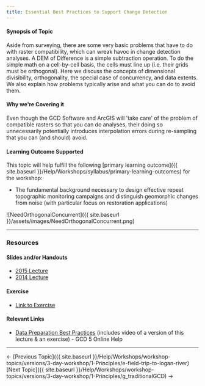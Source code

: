 ```yaml
---
title: Essential Best Practices to Support Change Detection
---
```


#### Synopsis of Topic

Aside from surveying, there are some very basic problems that have to do with raster compatibility, which can wreak havoc in change detection analyses.  A DEM of Difference is a simple subtraction operation. To do the simple math on a cell-by-cell basis, the cells must line up (i.e. their grids must be orthogonal). Here we discuss the concepts of dimensional divisibility, orthogonality, the special case of concurrency, and data extents. We also explain how problems typically arise and what you can do to avoid them.

#### Why we're Covering it

Even though the GCD Software and ArcGIS will 'take care' of the problem of compatible rasters so that you can do analyses, their doing so unnecessarily potentially introduces interpolation errors during re-sampling that you can (and should) avoid.

#### Learning Outcome Supported

This topic will help fulfill the following [primary learning outcome]({{ site.baseurl }}/Help/Workshops/syllabus/primary-learning-outcomes) for the workshop:

- The fundamental background necessary to design effective repeat topographic monitoring campaigns and distinguish geomorphic changes from noise (with particular focus on restoration applications)

![NeedOrthogonalConcurrent]({{ site.baseurl }}/assets/images/NeedOrthogonalConcurrent.png)

------

### Resources

#### Slides and/or Handouts

- [2015 Lecture](http://etalweb.joewheaton.org/etal_workshops/GCD/2015_USU/F_BestPractices.pdf)
- [2014 Lecture](http://etal.usu.edu/GCD/Workshop/2015_RRNW/Lectures/E_BestPractices.pdf)  

#### Exercise

- [Link to Exercise](http://gcd6help.joewheaton.org/tutorials--how-to/workshop-tutorials/f-essential-best-practices-to-support-change-detection)

#### Relevant Links

- [Data Preparation Best Practices](http://gcd6help.joewheaton.org/gcd-concepts/data-preparation---best-practices) (includes video of a version of this lecture & an exercise) - GCD 5 Online Help

------

← [Previous Topic]({{ site.baseurl }}/Help/Workshops/workshop-topics/versions/3-day-workshop/1-Principles/e-field-trip-to-logan-river)            [Next Topic]({{ site.baseurl }}/Help/Workshops/workshop-topics/versions/3-day-workshop/1-Principles/g_traditionalGCD) →